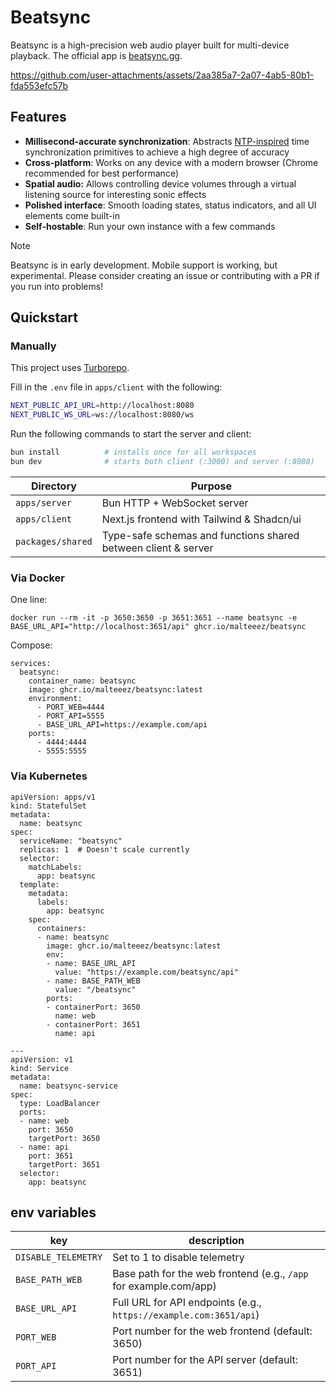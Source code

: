 # Beatsync

Beatsync is a high-precision web audio player built for multi-device playback. The official app is [beatsync.gg](https://www.beatsync.gg/).

https://github.com/user-attachments/assets/2aa385a7-2a07-4ab5-80b1-fda553efc57b

## Features

- **Millisecond-accurate synchronization**: Abstracts [NTP-inspired](https://en.wikipedia.org/wiki/Network_Time_Protocol) time synchronization primitives to achieve a high degree of accuracy
- **Cross-platform**: Works on any device with a modern browser (Chrome recommended for best performance)
- **Spatial audio:** Allows controlling device volumes through a virtual listening source for interesting sonic effects
- **Polished interface**: Smooth loading states, status indicators, and all UI elements come built-in
- **Self-hostable**: Run your own instance with a few commands


> [!NOTE]
> Beatsync is in early development. Mobile support is working, but experimental. Please consider creating an issue or contributing with a PR if you run into problems!

## Quickstart

### Manually
This project uses [Turborepo](https://turbo.build/repo).

Fill in the `.env` file in `apps/client` with the following:

```sh
NEXT_PUBLIC_API_URL=http://localhost:8080
NEXT_PUBLIC_WS_URL=ws://localhost:8080/ws
```

Run the following commands to start the server and client:

```sh
bun install          # installs once for all workspaces
bun dev              # starts both client (:3000) and server (:8080)
```

| Directory         | Purpose                                                        |
| ----------------- | -------------------------------------------------------------- |
| `apps/server`     | Bun HTTP + WebSocket server                                    |
| `apps/client`     | Next.js frontend with Tailwind & Shadcn/ui                     |
| `packages/shared` | Type-safe schemas and functions shared between client & server |


### Via Docker
One line:
```
docker run --rm -it -p 3650:3650 -p 3651:3651 --name beatsync -e BASE_URL_API="http://localhost:3651/api" ghcr.io/malteeez/beatsync
```

Compose:
```
services:
  beatsync:
    container_name: beatsync
    image: ghcr.io/malteeez/beatsync:latest
    environment:
      - PORT_WEB=4444
      - PORT_API=5555
      - BASE_URL_API=https://example.com/api
    ports:
      - 4444:4444
      - 5555:5555
```

### Via Kubernetes

```
apiVersion: apps/v1
kind: StatefulSet
metadata:
  name: beatsync
spec:
  serviceName: "beatsync"
  replicas: 1  # Doesn't scale currently
  selector:
    matchLabels:
      app: beatsync
  template:
    metadata:
      labels:
        app: beatsync
    spec:
      containers:
      - name: beatsync
        image: ghcr.io/malteeez/beatsync:latest
        env:
        - name: BASE_URL_API
          value: "https://example.com/beatsync/api"
        - name: BASE_PATH_WEB
          value: "/beatsync"
        ports:
        - containerPort: 3650
          name: web
        - containerPort: 3651
          name: api

---
apiVersion: v1
kind: Service
metadata:
  name: beatsync-service
spec:
  type: LoadBalancer
  ports:
  - name: web
    port: 3650
    targetPort: 3650
  - name: api
    port: 3651
    targetPort: 3651
  selector:
    app: beatsync
```

## env variables
| key                 | description                                                       |
| ------------------- | ----------------------------------------------------------------- |
| `DISABLE_TELEMETRY` | Set to 1 to disable telemetry                                     |
| `BASE_PATH_WEB`     | Base path for the web frontend (e.g., `/app` for example.com/app) |
| `BASE_URL_API`      | Full URL for API endpoints (e.g., `https://example.com:3651/api`) |
| `PORT_WEB`          | Port number for the web frontend (default: 3650)                  |
| `PORT_API`          | Port number for the API server   (default: 3651)                  |